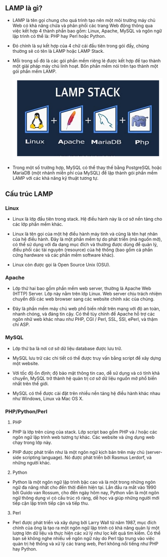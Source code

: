 ## LAMP là gì?
- LAMP là tên gọi chung cho quá trình tạo nên một môi trường máy chủ Web có khả năng chứa và phân phối các trang Web động thông qua việc kết hợp 4 thành phần bao gồm: Linux, Apache, MySQL và ngôn ngữ lập trình có thể là: PHP hay Perl hoặc Python.
- Đó chính là sự kết hợp của 4 chữ cái đầu tiên trong gói đấy, chúng thường sẽ có tên là LAMP hoặc LAMP Stack.
- Mỗi trong số đó là các gói phần mềm riêng lẻ được kết hợp để tạo thành một giải pháp máy chủ linh hoạt. Bốn phần mềm nói trên tạo thành một gói phần mềm LAMP.
    
    <img src="image/Capture.PNG">
    
- Trong một số trường hợp, MySQL có thể thay thế bằng PostgreSQL hoặc MariaDB (một nhánh miễn phí của MySQL) để lập thành gói phần mềm LAMP với các khả năng kỹ thuật tương tự.
## Cấu trúc LAMP
### Linux
- Linux là lớp đầu tiên trong stack. Hệ điều hành này là cơ sở nền tảng cho các lớp phần mềm khác.
- Linux là tên gọi của một hệ điều hành máy tính và cũng là tên hạt nhân của hệ điều hành. Đây là một phần mềm tự do phát triển (mã nguồn mở), có thể sử dụng với đa dạng mục đích và thường được dùng để quản lý, điều phối các tài nguyên (resource) của hệ thống (bao gồm cả phần cứng hardware và các phần mềm software khác).

- Linux còn được gọi là Open Source Unix (OSU).
### Apache
- Lớp thứ hai bao gồm phần mềm web server, thường là Apache Web (HTTP) Server. Lớp này nằm trên lớp Linux. Web server chịu trách nhiệm chuyển đổi các web browser sang các website chính xác của chúng.

- Đây là phần mềm máy chủ web phổ biến nhất trên mạng với độ an toàn, nhanh chóng, và đáng tin cậy. Có thể tùy chỉnh để Apache hỗ trợ các ngôn nhữ web khác nhau như PHP, CGI / Perl, SSL, SSI, ePerl, và thậm chí ASP.

### MySQL
- Lớp thứ ba là nơi cơ sở dữ liệu database được lưu trữ.

- MySQL lưu trữ các chi tiết có thể được truy vấn bằng script để xây dựng một website.

- Với tốc độ ổn định; độ bảo mật thông tin cao, dễ sử dụng và có tính khả chuyển, MySQL trở thành hệ quản trị cơ sở dữ liệu nguồn mở phổ biến nhất trên thế giới.

- MySQL có thể được cài đặt trên nhiều nền tảng hệ điều hành khác nhau như Windows, Linux và Mac OS X.



### PHP/Python/Perl
1. PHP
- PHP là lớp trên cùng của stack. Lớp script bao gồm PHP và / hoặc các ngôn ngữ lập trình web tương tự khác. Các website và ứng dụng web chạy trong lớp này.

- PHP được phát triển như là một ngôn ngữ kịch bản trên máy chủ (server-side scripting language). Nó được phát triển bởi Rasmus Lerdorf, và những người khác.
2. Python
- Python là một ngôn ngữ lập trình bậc cao và là một trong những ngôn ngữ đa năng nhất cho đến thời điểm hiện tại. Lần đầu ra mắt vào 1990 bởi Guido van Rossum, cho đến ngày hôm nay, Python vẫn là một ngôn ngữ thông dụng vì có cấu trúc rõ ràng, dễ học và giúp những người mới tiếp cận lập trình tiếp cận và tiếp thu.
3. Perl
- Perl được phát triển và xây dựng bởi Larry Wall từ năm 1987, mục đích chính của ông là tạo ra một ngôn ngữ lập trình có khả năng quản lý một lượng lớn dữ liệu và thực hiện các xử lý như lọc kết quả tìm kiếm. Có thể bạn sẽ không nghe nhiều về ngôn ngữ này do Perl tập trung vào việc quản trị hệ thống và xử lý các trang web, Perl không nổi tiếng như PHP hay Python.
